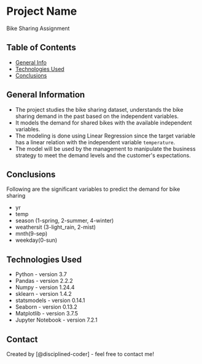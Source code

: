 # Project Name
Bike Sharing Assignment


## Table of Contents
* [General Info](#general-information)
* [Technologies Used](#technologies-used)
* [Conclusions](#conclusions)

<!-- You can include any other section that is pertinent to your problem -->

## General Information
- The project studies the bike sharing dataset, understands the bike sharing demand in the past based on the independent variables. 
- It models the demand for shared bikes with the available independent variables.
- The modeling is done using Linear Regression since the target variable has a linear relation with the independent variable `temperature`.
- The model will be used by the management to manipulate the business strategy to meet the demand levels and the customer's expectations.

<!-- You don't have to answer all the questions - just the ones relevant to your project. -->

## Conclusions
Following are the significant variables to predict the demand for bike sharing
- yr
- temp
- season (1-spring, 2-summer, 4-winter)
- weathersit (3-light_rain, 2-mist)
- mnth(9-sep)
- weekday(0-sun)
<!-- You don't have to answer all the questions - just the ones relevant to your project. -->


## Technologies Used
- Python - version 3.7
- Pandas - version 2.2.2
- Numpy - version 1.24.4
- sklearn - version 1.4.2
- statsmodels - version 0.14.1
- Seaborn - version 0.13.2
- Matplotlib - version 3.7.5
- Jupyter Notebook - version 7.2.1

<!-- As the libraries versions keep on changing, it is recommended to mention the version of library used in this project -->

## Contact
Created by [@disciplined-coder] - feel free to contact me!


<!-- Optional -->
<!-- ## License -->
<!-- This project is open source and available under the [... License](). -->

<!-- You don't have to include all sections - just the one's relevant to your project -->
